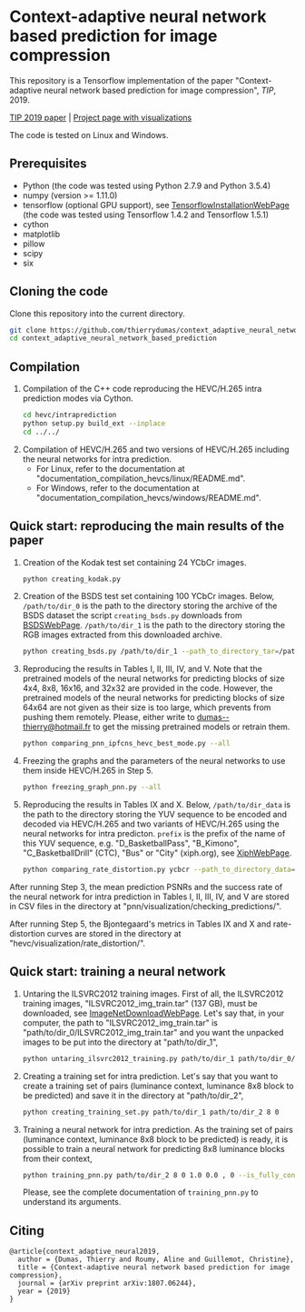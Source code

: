 # Context-adaptive neural network based prediction for image compression

This repository is a Tensorflow implementation of the paper "Context-adaptive neural network based prediction for image compression", *TIP*, 2019.

[TIP 2019 paper](https://arxiv.org/abs/1807.06244) | [Project page with visualizations](https://www.irisa.fr/temics/demos/prediction_neural_network/PredictionNeuralNetwork.htm)

The code is tested on Linux and Windows.

## Prerequisites
  * Python (the code was tested using Python 2.7.9 and Python 3.5.4)
  * numpy (version >= 1.11.0)
  * tensorflow (optional GPU support), see [TensorflowInstallationWebPage](https://www.tensorflow.org/install/) (the code was tested using Tensorflow 1.4.2 and Tensorflow 1.5.1)
  * cython
  * matplotlib
  * pillow
  * scipy
  * six

## Cloning the code
Clone this repository into the current directory.
```sh
git clone https://github.com/thierrydumas/context_adaptive_neural_network_based_prediction.git
cd context_adaptive_neural_network_based_prediction
```

## Compilation
1. Compilation of the C++ code reproducing the HEVC/H.265 intra prediction modes via Cython.
   ```sh
   cd hevc/intraprediction
   python setup.py build_ext --inplace
   cd ../../
   ```
2. Compilation of HEVC/H.265 and two versions of HEVC/H.265 including the neural networks for intra prediction.
    * For Linux, refer to the documentation at "documentation_compilation_hevcs/linux/README.md".
    * For Windows, refer to the documentation at "documentation_compilation_hevcs/windows/README.md".
 
## Quick start: reproducing the main results of the paper
1. Creation of the Kodak test set containing 24 YCbCr images.
   ```sh
   python creating_kodak.py
   ```
2. Creation of the BSDS test set containing 100 YCbCr images. Below, `/path/to/dir_0` is the
   path to the directory storing the archive of the BSDS dataset the script `creating_bsds.py`
   downloads from [BSDSWebPage](https://www2.eecs.berkeley.edu/Research/Projects/CS/vision/bsds/).
   `/path/to/dir_1` is the path to the directory storing the RGB images extracted from this downloaded
   archive.
   ```sh
   python creating_bsds.py /path/to/dir_1 --path_to_directory_tar=/path/to/dir_0
   ```
3. Reproducing the results in Tables I, II, III, IV, and V. Note that the pretrained models of the
   neural networks for predicting blocks of size 4x4, 8x8, 16x16, and 32x32 are provided in the
   code. However, the pretrained models of the neural networks for predicting blocks of size 64x64
   are not given as their size is too large, which prevents from pushing them remotely. Please, either
   write to dumas--thierry@hotmail.fr to get the missing pretrained models or retrain them.
   ```sh
   python comparing_pnn_ipfcns_hevc_best_mode.py --all
   ```
4. Freezing the graphs and the parameters of the neural networks to use them inside HEVC/H.265 in Step 5.
   ```sh
   python freezing_graph_pnn.py --all
   ```
5. Reproducing the results in Tables IX and X. Below, `/path/to/dir_data` is the path
   to the directory storing the YUV sequence to be encoded and decoded via  HEVC/H.265 and two
   variants of HEVC/H.265 using the neural networks for intra predicton. `prefix` is the prefix of
   the name of this YUV sequence, e.g. "D_BasketballPass", "B_Kimono", "C_BasketballDrill" (CTC),
   "Bus" or "City" (xiph.org), see [XiphWebPage](https://media.xiph.org/video/derf/).
   ```sh
   python comparing_rate_distortion.py ycbcr --path_to_directory_data=/path/to/dir_data --prefix_filename=prefix
   ```
   
After running Step 3, the mean prediction PSNRs and the success rate of the neural
network for intra prediction in Tables I, II, III, IV, and V are stored in CSV files
in the directory at "pnn/visualization/checking_predictions/".

After running Step 5, the Bjontegaard's metrics in Tables IX and X and rate-distortion curves
are stored in the directory at "hevc/visualization/rate_distortion/".

## Quick start: training a neural network
1. Untaring the ILSVRC2012 training images. First of all, the ILSVRC2012 training images, "ILSVRC2012_img_train.tar"
   (137 GB), must be downloaded, see [ImageNetDownloadWebPage](http://image-net.org/download). Let's say that, in
   your computer, the path to "ILSVRC2012_img_train.tar" is "path/to/dir_0/ILSVRC2012_img_train.tar" and you want the
   unpacked images to be put into the directory at "path/to/dir_1",
   ```sh
   python untaring_ilsvrc2012_training.py path/to/dir_1 path/to/dir_0/ILSVRC2012_img_train.tar
   ```
2. Creating a training set for intra prediction. Let's say that you want to create a training set of pairs
   (luminance context, luminance 8x8 block to be predicted) and save it in the directory at "path/to/dir_2",
   ```sh
   python creating_training_set.py path/to/dir_1 path/to/dir_2 8 0
   ```
3. Training a neural network for intra prediction. As the training set of pairs (luminance context, luminance 8x8 block
   to be predicted) is ready, it is possible to train a neural network for predicting 8x8 luminance blocks from their
   context,
   ```sh
   python training_pnn.py path/to/dir_2 8 0 1.0 0.0 , 0 --is_fully_connected
   ```
   Please, see the complete documentation of `training_pnn.py` to understand its arguments.

## Citing
```
@article{context_adaptive_neural2019,
  author = {Dumas, Thierry and Roumy, Aline and Guillemot, Christine},
  title = {Context-adaptive neural network based prediction for image compression},
  journal = {arXiv preprint arXiv:1807.06244},
  year = {2019}
}
```


